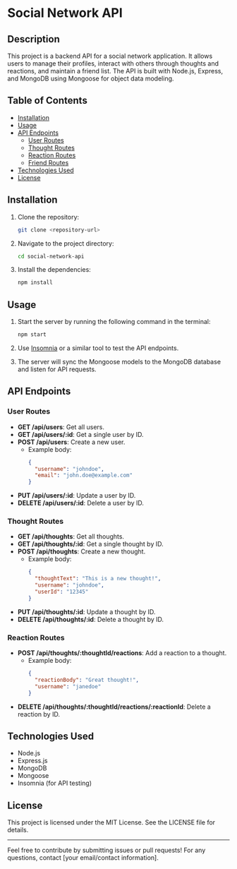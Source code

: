# Social Network API

## Description
This project is a backend API for a social network application. It allows users to manage their profiles, interact with others through thoughts and reactions, and maintain a friend list. The API is built with Node.js, Express, and MongoDB using Mongoose for object data modeling.

## Table of Contents
- [Installation](#installation)
- [Usage](#usage)
- [API Endpoints](#api-endpoints)
  - [User Routes](#user-routes)
  - [Thought Routes](#thought-routes)
  - [Reaction Routes](#reaction-routes)
  - [Friend Routes](#friend-routes)
- [Technologies Used](#technologies-used)
- [License](#license)

## Installation

1. Clone the repository:
   ```bash
   git clone <repository-url>
   ```

2. Navigate to the project directory:
   ```bash
   cd social-network-api
   ```

3. Install the dependencies:
   ```bash
   npm install
   ```

## Usage

1. Start the server by running the following command in the terminal:
   ```bash
   npm start
   ```

2. Use [Insomnia](https://insomnia.rest/) or a similar tool to test the API endpoints.

3. The server will sync the Mongoose models to the MongoDB database and listen for API requests.

## API Endpoints

### User Routes

- **GET /api/users**: Get all users.
- **GET /api/users/:id**: Get a single user by ID.
- **POST /api/users**: Create a new user.
  - Example body:
    ```json
    {
      "username": "johndoe",
      "email": "john.doe@example.com"
    }
    ```
- **PUT /api/users/:id**: Update a user by ID.
- **DELETE /api/users/:id**: Delete a user by ID.

### Thought Routes

- **GET /api/thoughts**: Get all thoughts.
- **GET /api/thoughts/:id**: Get a single thought by ID.
- **POST /api/thoughts**: Create a new thought.
  - Example body:
    ```json
    {
      "thoughtText": "This is a new thought!",
      "username": "johndoe",
      "userId": "12345"
    }
    ```
- **PUT /api/thoughts/:id**: Update a thought by ID.
- **DELETE /api/thoughts/:id**: Delete a thought by ID.

### Reaction Routes

- **POST /api/thoughts/:thoughtId/reactions**: Add a reaction to a thought.
  - Example body:
    ```json
    {
      "reactionBody": "Great thought!",
      "username": "janedoe"
    }
    ```
- **DELETE /api/thoughts/:thoughtId/reactions/:reactionId**: Delete a reaction by ID.

## Technologies Used
- Node.js
- Express.js
- MongoDB
- Mongoose
- Insomnia (for API testing)

## License
This project is licensed under the MIT License. See the LICENSE file for details.

---

Feel free to contribute by submitting issues or pull requests! For any questions, contact [your email/contact information].
